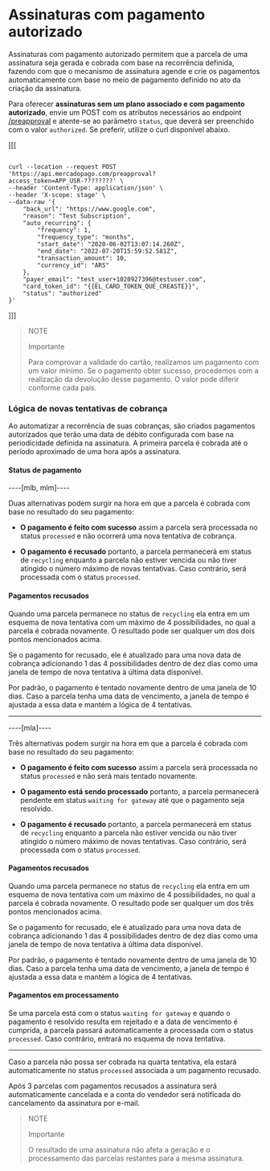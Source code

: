 # Assinaturas com pagamento autorizado

Assinaturas com pagamento autorizado permitem que a parcela de uma assinatura seja gerada e cobrada com base na recorrência definida, fazendo com que o mecanismo de assinatura agende e crie os pagamentos automaticamente com base no meio de pagamento definido no ato da criação da assinatura.

Para oferecer **assinaturas sem um plano associado e com pagamento autorizado**, envie um POST com os atributos necessários ao endpoint [/preapproval](/developers/pt/reference/subscriptions/_preapproval/post) e atente-se ao parâmetro `status`, que deverá ser preenchido com o valor `authorized`. Se preferir, utilize o curl disponível abaixo.

[[[
```curl

curl --location --request POST 'https://api.mercadopago.com/preapproval?access_token=APP_USR-????????' \
--header 'Content-Type: application/json' \
--header 'X-scope: stage' \
--data-raw '{
    "back_url": "https://www.google.com",
    "reason": "Test Subscription",
    "auto_recurring": {
        "frequency": 1,
        "frequency_type": "months",
        "start_date": "2020-06-02T13:07:14.260Z",
        "end_date": "2022-07-20T15:59:52.581Z",
        "transaction_amount": 10,
        "currency_id": "ARS"
    },
    "payer_email": "test_user+1020927396@testuser.com",
    "card_token_id": "{{EL_CARD_TOKEN_QUE_CREASTE}}",
    "status": "authorized"
}'
```
]]]


> NOTE
>
> Importante
>
> Para comprovar a validade do cartão, realizamos um pagamento com um valor mínimo. Se o pagamento obter sucesso, procedemos com a realização da devolução desse pagamento. O valor pode diferir conforme cada país.

### Lógica de novas tentativas de cobrança

Ao automatizar a recorrência de suas cobranças, são criados pagamentos autorizados que terão uma data de débito configurada com base na periodicidade definida na assinatura. A primeira parcela é cobrada até o período aproximado de uma hora após a assinatura.

#### Status de pagamento

----[mlb, mlm]----

Duas alternativas podem surgir na hora em que a parcela é cobrada com base no resultado do seu pagamento:

* __O pagamento é feito com sucesso__ assim a parcela será processada no status `processed` e não ocorrerá uma nova tentativa de cobrança. 

* __O pagamento é recusado__ portanto, a parcela permanecerá em status de `recycling` enquanto a parcela não estiver vencida ou não tiver atingido o número máximo de novas tentativas. Caso contrário, será processada com o status `processed`. 

#### Pagamentos recusados

Quando uma parcela permanece no status de `recycling` ela entra em um esquema de nova tentativa com um máximo de 4 possibilidades, no qual a parcela é cobrada novamente. O resultado pode ser qualquer um dos dois pontos mencionados acima.

Se o pagamento for recusado, ele é atualizado para uma nova data de cobrança adicionando 1 das 4 possibilidades dentro de dez dias como uma janela de tempo de nova tentativa à última data disponível.

Por padrão, o pagamento é tentado novamente dentro de uma janela de 10 dias. Caso a parcela tenha uma data de vencimento, a janela de tempo é ajustada a essa data e mantém a lógica de 4 tentativas.

------------

----[mla]----

Três alternativas podem surgir na hora em que a parcela é cobrada com base no resultado do seu pagamento:

* __O pagamento é feito com sucesso__ assim a parcela será processada no status `processed` e não será mais tentado novamente. 

* __O pagamento está sendo processado__ portanto, a parcela permanecerá pendente em status `waiting for gateway` até que o pagamento seja resolvido.

* __O pagamento é recusado__ portanto, a parcela permanecerá em status de `recycling` enquanto a parcela não estiver vencida ou não tiver atingido o número máximo de novas tentativas. Caso contrário, será processada com o status `processed`.


#### Pagamentos recusados

Quando uma parcela permanece no status de `recycling` ela entra em um esquema de nova tentativa com um máximo de 4 possibilidades, no qual a parcela é cobrada novamente. O resultado pode ser qualquer um dos três pontos mencionados acima.

Se o pagamento for recusado, ele é atualizado para uma nova data de cobrança adicionando 1 das 4 possibilidades dentro de dez dias como uma janela de tempo de nova tentativa à última data disponível.

Por padrão, o pagamento é tentado novamente dentro de uma janela de 10 dias. Caso a parcela tenha uma data de vencimento, a janela de tempo é ajustada a essa data e mantém a lógica de 4 tentativas.

#### Pagamentos em processamento

Se uma parcela está com o status `waiting for gateway` e quando o pagamento é resolvido resulta em rejeitado e a data de vencimento é cumprida, a parcela passará automaticamente a processada com o status `processed`. Caso contrário, entrará no esquema de nova tentativa.

------------

Caso a parcela não possa ser cobrada na quarta tentativa, ela estará automaticamente no status `processed` associada a um pagamento recusado.

Após 3 parcelas com pagamentos recusados a assinatura será automaticamente cancelada e a conta do vendedor será notificada do cancelamento da assinatura por e-mail.

> NOTE
> 
> Importante
> 
> O resultado de uma assinatura não afeta a geração e o processamento das parcelas restantes para a mesma assinatura.
